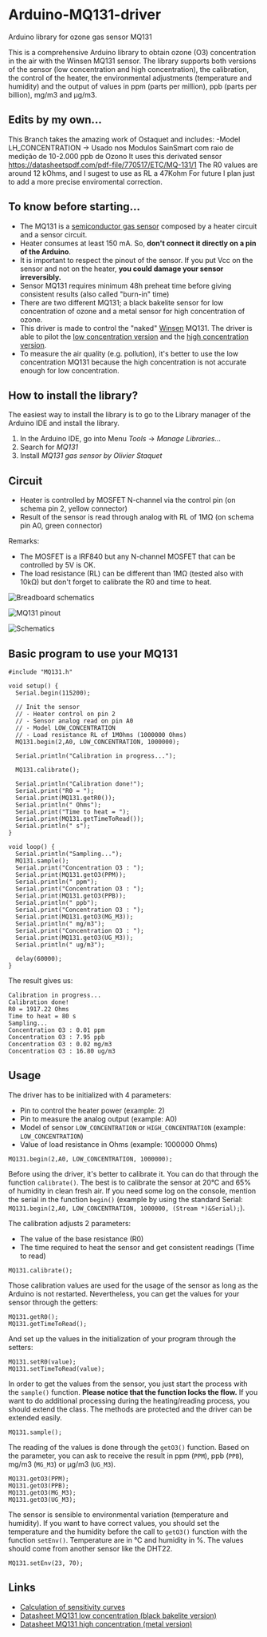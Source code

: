 # Arduino-MQ131-driver
Arduino library for ozone gas sensor MQ131

 This is a comprehensive Arduino library to obtain ozone (O3) concentration in the air with the Winsen MQ131 sensor. The library supports both versions of the sensor (low concentration and high concentration), the calibration, the control of the heater, the environmental adjustments (temperature and humidity) and the output of values in ppm (parts per million), ppb (parts per billion), mg/m3 and µg/m3.
 
 ## Edits by my own...
 This Branch takes the amazing work of Ostaquet and includes:
 -Model LH_CONCENTRATION -> Usado nos Modulos SainSmart com raio de medição de 10-2.000 ppb de Ozono
 It uses this derivated sensor https://datasheetspdf.com/pdf-file/770517/ETC/MQ-131/1
 The R0 values are around 12 kOhms, and I sugest to use as RL a 47Kohm
 For future I plan just to add a more precise enviromental correction.

## To know before starting...
 * The MQ131 is a [semiconductor gas sensor](https://en.wikipedia.org/wiki/Gas_detector#Semiconductor) composed by a heater circuit and a sensor circuit.
 * Heater consumes at least 150 mA. So, __don't connect it directly on a pin of the Arduino__.
 * It is important to respect the pinout of the sensor. If you put Vcc on the sensor and not on the heater, __you could damage your sensor irreversibly.__ 
 * Sensor MQ131 requires minimum 48h preheat time before giving consistent results (also called "burn-in" time)
 * There are two different MQ131; a black bakelite sensor for low concentration of ozone and a metal sensor for high concentration of ozone.
 * This driver is made to control the "naked" [Winsen](https://www.winsen-sensor.com) MQ131. The driver is able to pilot the [low concentration version](https://github.com/ostaquet/Arduino-MQ131-driver/blob/master/extras/datasheet/MQ131-low-concentration.pdf) and the [high concentration version](https://github.com/ostaquet/Arduino-MQ131-driver/blob/master/extras/datasheet/MQ131-high-concentration.pdf).
 * To measure the air quality (e.g. pollution), it's better to use the low concentration MQ131 because the high concentration is not accurate enough for low concentration.
 
## How to install the library?
The easiest way to install the library is to go to the Library manager of the Arduino IDE and install the library.
 1. In the Arduino IDE, go into Menu _Tools_ -> _Manage Libraries..._
 2. Search for _MQ131_
 3. Install _MQ131 gas sensor by Olivier Staquet_
 
## Circuit
 * Heater is controlled by MOSFET N-channel via the control pin (on schema pin 2, yellow connector)
 * Result of the sensor is read through analog with RL of 1MΩ (on schema pin A0, green connector)
 
Remarks:
 * The MOSFET is a IRF840 but any N-channel MOSFET that can be controlled by 5V is OK.
 * The load resistance (RL) can be different than 1MΩ (tested also with 10kΩ) but don't forget to calibrate the R0 and time to heat.

![Breadboard schematics](extras/img/MQ131_bb.png)

![MQ131 pinout](extras/img/MQ131_pinout.png)

![Schematics](extras/img/MQ131_schem.png)

## Basic program to use your MQ131
```
#include "MQ131.h"

void setup() {
  Serial.begin(115200);

  // Init the sensor
  // - Heater control on pin 2
  // - Sensor analog read on pin A0
  // - Model LOW_CONCENTRATION
  // - Load resistance RL of 1MOhms (1000000 Ohms)
  MQ131.begin(2,A0, LOW_CONCENTRATION, 1000000);  

  Serial.println("Calibration in progress...");
  
  MQ131.calibrate();
  
  Serial.println("Calibration done!");
  Serial.print("R0 = ");
  Serial.print(MQ131.getR0());
  Serial.println(" Ohms");
  Serial.print("Time to heat = ");
  Serial.print(MQ131.getTimeToRead());
  Serial.println(" s");
}

void loop() {
  Serial.println("Sampling...");
  MQ131.sample();
  Serial.print("Concentration O3 : ");
  Serial.print(MQ131.getO3(PPM));
  Serial.println(" ppm");
  Serial.print("Concentration O3 : ");
  Serial.print(MQ131.getO3(PPB));
  Serial.println(" ppb");
  Serial.print("Concentration O3 : ");
  Serial.print(MQ131.getO3(MG_M3));
  Serial.println(" mg/m3");
  Serial.print("Concentration O3 : ");
  Serial.print(MQ131.getO3(UG_M3));
  Serial.println(" ug/m3");

  delay(60000);
}
```

The result gives us:
```
Calibration in progress...
Calibration done!
R0 = 1917.22 Ohms
Time to heat = 80 s
Sampling...
Concentration O3 : 0.01 ppm
Concentration O3 : 7.95 ppb
Concentration O3 : 0.02 mg/m3
Concentration O3 : 16.80 ug/m3
```

## Usage
The driver has to be initialized with 4 parameters:
 * Pin to control the heater power (example: 2)
 * Pin to measure the analog output (example: A0)
 * Model of sensor `LOW_CONCENTRATION` or `HIGH_CONCENTRATION` (example: `LOW_CONCENTRATION`)
 * Value of load resistance in Ohms (example: 1000000 Ohms)
```
MQ131.begin(2,A0, LOW_CONCENTRATION, 1000000);
```

Before using the driver, it's better to calibrate it. You can do that through the function `calibrate()`. The best is to calibrate the sensor at 20°C and 65% of humidity in clean fresh air. If you need some log on the console, mention the serial in the function `begin()` (example by using the standard Serial: `MQ131.begin(2,A0, LOW_CONCENTRATION, 1000000, (Stream *)&Serial);`).

The calibration adjusts 2 parameters:
 * The value of the base resistance (R0)
 * The time required to heat the sensor and get consistent readings (Time to read)
```
MQ131.calibrate();
```

Those calibration values are used for the usage of the sensor as long as the Arduino is not restarted. Nevertheless, you can get the values for your sensor through the getters:
```
MQ131.getR0();
MQ131.getTimeToRead();
```

And set up the values in the initialization of your program through the setters:
```
MQ131.setR0(value);
MQ131.setTimeToRead(value);
```

In order to get the values from the sensor, you just start the process with the `sample()` function. **Please notice that the function locks the flow.** If you want to do additional processing during the heating/reading process, you should extend the class. The methods are protected and the driver can be extended easily.
```
MQ131.sample();
```

The reading of the values is done through the `getO3()` function. Based on the parameter, you can ask to receive the result in ppm (`PPM`), ppb (`PPB`), mg/m3 (`MG_M3`) or µg/m3 (`UG_M3`).
```
MQ131.getO3(PPM);
MQ131.getO3(PPB);
MQ131.getO3(MG_M3);
MQ131.getO3(UG_M3);
```

The sensor is sensible to environmental variation (temperature and humidity). If you want to have correct values, you should set the temperature and the humidity before the call to `getO3()` function with the function `setEnv()`. Temperature are in °C and humidity in %. The values should come from another sensor like the DHT22.
```
MQ131.setEnv(23, 70);
```


## Links
 * [Calculation of sensitivity curves](https://github.com/ostaquet/Arduino-MQ131-driver/blob/master/extras/datasheet/Sensitivity_curves.xlsx)
 * [Datasheet MQ131 low concentration (black bakelite version)](https://github.com/ostaquet/Arduino-MQ131-driver/blob/master/extras/datasheet/MQ131-low-concentration.pdf)
 * [Datasheet MQ131 high concentration (metal version)](https://github.com/ostaquet/Arduino-MQ131-driver/blob/master/extras/datasheet/MQ131-high-concentration.pdf)
